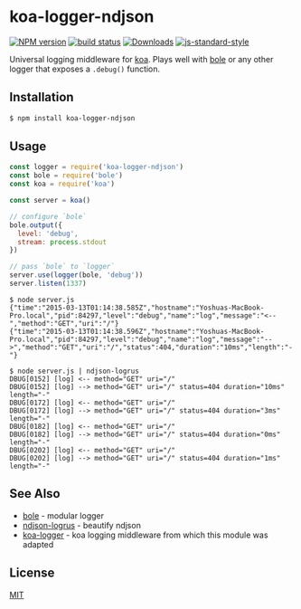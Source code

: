 # koa-logger-ndjson
[![NPM version][npm-image]][npm-url]
[![build status][travis-image]][travis-url]
[![Downloads][downloads-image]][downloads-url]
[![js-standard-style][standard-image]][standard-url]

Universal logging middleware for [koa](https://github.com/koajs/koa). Plays
well with [bole](https://github.com/rvagg/bole) or any other logger that
exposes a `.debug()` function.

## Installation
```bash
$ npm install koa-logger-ndjson
```

## Usage
```js
const logger = require('koa-logger-ndjson')
const bole = require('bole')
const koa = require('koa')

const server = koa()

// configure `bole`
bole.output({
  level: 'debug',
  stream: process.stdout
})

// pass `bole` to `logger`
server.use(logger(bole, 'debug'))
server.listen(1337)
```
```
$ node server.js
{"time":"2015-03-13T01:14:38.585Z","hostname":"Yoshuas-MacBook-Pro.local","pid":84297,"level":"debug","name":"log","message":"<--","method":"GET","uri":"/"}
{"time":"2015-03-13T01:14:38.596Z","hostname":"Yoshuas-MacBook-Pro.local","pid":84297,"level":"debug","name":"log","message":"-->","method":"GET","uri":"/","status":404,"duration":"10ms","length":"-"}
```
```
$ node server.js | ndjson-logrus
DBUG[0152] [log] <-- method="GET" uri="/"
DBUG[0152] [log] --> method="GET" uri="/" status=404 duration="10ms" length="-"
DBUG[0172] [log] <-- method="GET" uri="/"
DBUG[0172] [log] --> method="GET" uri="/" status=404 duration="3ms" length="-"
DBUG[0182] [log] <-- method="GET" uri="/"
DBUG[0182] [log] --> method="GET" uri="/" status=404 duration="0ms" length="-"
DBUG[0202] [log] <-- method="GET" uri="/"
DBUG[0202] [log] --> method="GET" uri="/" status=404 duration="1ms" length="-"
```

## See Also
- [bole](https://github.com/rvagg/bole) - modular logger
- [ndjson-logrus](https://github.com/yoshuawuyts/ndjson-logrus) - beautify ndjson
- [koa-logger](https://github.com/koajs/koa-logger) - koa logging middleware
    from which this module was adapted

## License
[MIT](https://tldrlegal.com/license/mit-license)

[npm-image]: https://img.shields.io/npm/v/koa-logger-ndjson.svg?style=flat-square
[npm-url]: https://npmjs.org/package/koa-logger-ndjson
[travis-image]: https://img.shields.io/travis/yoshuawuyts/koa-logger-ndjson.svg?style=flat-square
[travis-url]: https://travis-ci.org/yoshuawuyts/koa-logger-ndjson
[downloads-image]: http://img.shields.io/npm/dm/koa-logger-ndjson.svg?style=flat-square
[downloads-url]: https://npmjs.org/package/koa-logger-ndjson
[standard-image]: https://img.shields.io/badge/code%20style-standard-brightgreen.svg?style=flat-square
[standard-url]: https://github.com/feross/standard
